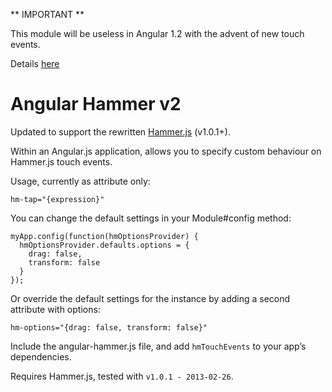 ** IMPORTANT **

This module will be useless in Angular 1.2 with the advent of new touch events.

Details [here](http://www.youtube.com/watch?v=W13qDdJDHp8)



Angular Hammer v2
=================

Updated to support the rewritten [Hammer.js](https://github.com/EightMedia/hammer.js) (v1.0.1+).

Within an Angular.js application, allows you to specify custom behaviour on Hammer.js touch events.

Usage, currently as attribute only:

    hm-tap="{expression}"

You can change the default settings in your Module#config method:

    myApp.config(function(hmOptionsProvider) {
      hmOptionsProvider.defaults.options = {
        drag: false,
        transform: false
      }
    });

Or override the default settings for the instance by adding a second attribute with options:

    hm-options="{drag: false, transform: false}"

Include the angular-hammer.js file, and add `hmTouchEvents` to your app’s dependencies.

Requires Hammer.js, tested with `v1.0.1 - 2013-02-26`.
